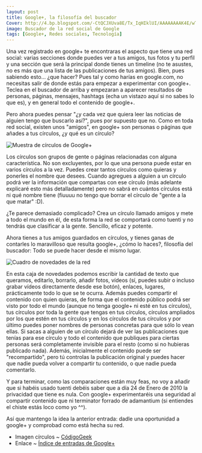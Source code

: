 ```yaml
---
layout: post
title: Google+, la filosofía del buscador
Cover: http://4.bp.blogspot.com/-CtQCJXUva8E/Tx_IqHIklUI/AAAAAAAAK4E/wTABIFuvGd8/s640/google%252B3.png
image: Buscador de la red social de Google
tags: [Google+, Redes sociales, Tecnología]
---
```


Una vez registrado en google+ te encontraras el aspecto que tiene una red social: varias secciones donde puedes ver a tus amigos, tus fotos y tu perfil y una sección que será la principal donde tienes un timeline (no te asustes, no es más que una lista de las publicaciones de tus amigos). Bien, pues sabiendo esto... ¿que hacer? Pues tal y como harías en google.com, no necesitas salir de donde estás para empezar a experimentar con google+. Teclea en el buscador de arriba y empezaran a aparecer resultados de personas, páginas, mensajes, hashtags (echa un vistazo aquí si no sabes lo que es), y en general todo el contenido de google+.

Pero ahora puedes pensar "¿y cada vez que quiera leer las noticias de alguien tengo que buscarlo así?", pues por supuesto que no. Como en toda red social, existen unos "amigos", en google+ son personas o páginas que añades a tus círculos, ¿y qué es un círculo?

![Muestra de círculos de Google+](http://1.bp.blogspot.com/-gAMMkyk93_k/Tx_K3T9z4PI/AAAAAAAAK4U/E8NOc89uVJ8/s1600/circulos-google%252B.jpg)

Los círculos son grupos de gente o páginas relacionadas con alguna característica. No son excluyentes, por lo que una persona puede estar en varios círculos a la vez. Puedes crear tantos círculos como quieras y ponerles el nombre que desees. Cuando agregues a alguien a un círculo podrá ver la información que compartas con ese círculo (más adelante explicaré esto más detalladamente) pero no sabrá en cuántos círculos está ni qué nombre tiene (fiuuuu no tengo que borrar el círculo de "gente a la que matar" :D).

¿Te parece demasiado complicado? Crea un círculo llamado amigos y mete a todo el mundo en él, de esta forma la red se comportará como tuenti y no tendrás que clasificar a la gente. Sencillo, eficaz y potente.

Ahora tienes a tus amigos guardados en círculos, y tienes ganas de contarles lo maravilloso que resulta google+, ¿cómo lo haces?, filosofía del buscador: Todo se puede hacer desde el mismo lugar.

![Cuadro de novedades de la red](http://3.bp.blogspot.com/-8w9CXqeSsQw/TxwbuYw3UdI/AAAAAAAAK3c/Ie7aAyXOAgY/s400/google%252B2.png)

En esta caja de novedades podemos escribir la cantidad de texto que queramos, editarlo, borrarlo, añadir fotos, vídeos (sí, puedes subir o incluso grabar vídeos directamente desde ese botón), enlaces, lugares, prácticamente todo lo que se te ocurra.
Además puedes compartir el contenido con quien quieras, de forma que el contenido público podrá ser visto por todo el mundo (aunque no tenga google+ ni esté en tus círculos), tus círculos por toda la gente que tengas en tus círculos, círculos ampliados por los que estén en tus círculos y en los círculos de tus círculos y por último puedes poner nombres de personas concretas para que sólo lo vean ellas.
Si sacas a alguien de un círculo dejará de ver las publicaciones que tenías para ese círculo y todo el contenido que publiques para ciertas personas será completamente invisible para el resto (como si no hubieras publicado nada).
Además, inicialmente el contenido puede ser "recompartido", pero tú controlas la publicación original y puedes hacer que nadie pueda volver a compartir tu contenido, o que nadie pueda comentarlo.

Y para terminar, como las comparaciones están muy feas, no voy a añadir que si habéis usado tuenti debéis saber que a día 24 de Enero de 2010 la privacidad que tiene es nula. Con google+ experimentaréis una seguridad al compartir contenido que ni terminator forrado de adamantium (si entiendes el chiste estás loco como yo ^^).

Así que mantengo la idea la anterior entrada: dadle una oportunidad a google+ y comprobad como está hecha su red.

 - Imagen círculos ~ [CódigoGeek](http://www.codigogeek.com/2011/06/28/google-es-el-espacio-social-de-google/circulos-google/)
 - Enlace ~ [Índice de entradas de Google+](http://p2kmgcl.blogspot.com/2012/01/una-nueva-red.html)
